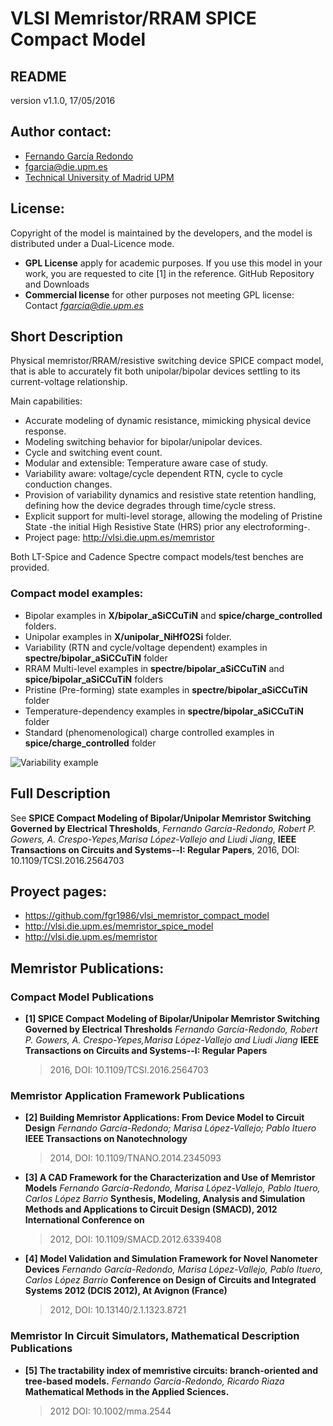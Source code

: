 # VLSI Memristor/RRAM SPICE Compact Model
## README

version v1.1.0, 17/05/2016

## Author contact:
* [Fernando García Redondo](http://www.fernandeando.com)
* [fgarcia@die.upm.es](mailto:fgarcia@die.upm.es)
* [Technical University of Madrid UPM](lsi.die.upm.es/)

## License:
Copyright of the model is maintained by the developers,
and the model is distributed under a Dual-Licence mode.

* **GPL License** apply for academic purposes.
If you use this model in your work, you are requested to cite [1] in the reference.
GitHub Repository and Downloads
* **Commercial license** for other purposes not meeting GPL license: Contact *fgarcia@die.upm.es*

## Short Description
Physical memristor/RRAM/resistive switching device SPICE compact model,
that is able to accurately fit both unipolar/bipolar devices settling to its
current-voltage relationship.

Main capabilities:
* Accurate modeling of dynamic resistance, mimicking physical device response.
* Modeling switching behavior for bipolar/unipolar devices.
* Cycle and switching event count.
* Modular and extensible: Temperature aware case of study.
* Variability aware: voltage/cycle dependent RTN, cycle to cycle conduction changes.
* Provision of variability dynamics and resistive state
retention handling, defining how the device degrades
through time/cycle stress.
* Explicit support for multi-level storage, allowing
the modeling of Pristine State -the initial High
Resistive State (HRS) prior any electroforming-.
* Project page: http://vlsi.die.upm.es/memristor

Both LT-Spice and Cadence Spectre compact models/test benches
are provided.

### Compact model examples:
* Bipolar examples in **X/bipolar_aSiCCuTiN** and **spice/charge_controlled** folders.
* Unipolar examples in **X/unipolar_NiHfO2Si** folder.
* Variability (RTN and cycle/voltage dependent) examples in **spectre/bipolar_aSiCCuTiN** folder
* RRAM Multi-level examples in **spectre/bipolar_aSiCCuTiN** and **spice/bipolar_aSiCCuTiN** folders
* Pristine (Pre-forming) state examples in **spectre/bipolar_aSiCCuTiN** folder
* Temperature-dependency examples in **spectre/bipolar_aSiCCuTiN** folder
* Standard (phenomenological) charge controlled examples in **spice/charge_controlled** folder

![Variability example](http://vlsi.die.upm.es/Image?imageId=27&size=2)

## Full Description
See **SPICE Compact Modeling of Bipolar/Unipolar Memristor Switching Governed by Electrical Thresholds**,
*Fernando García-Redondo, Robert P. Gowers, A. Crespo-Yepes,Marisa López-Vallejo and Liudi Jiang*,
**IEEE Transactions on Circuits and Systems--I: Regular Papers**,
2016, DOI: 10.1109/TCSI.2016.2564703

## Proyect pages:
* https://github.com/fgr1986/vlsi_memristor_compact_model
* http://vlsi.die.upm.es/memristor_spice_model
* http://vlsi.die.upm.es/memristor

## Memristor Publications:
### Compact Model Publications
* **[1] SPICE Compact Modeling of Bipolar/Unipolar Memristor Switching Governed by Electrical Thresholds**
  *Fernando García-Redondo, Robert P. Gowers, A. Crespo-Yepes,Marisa López-Vallejo and Liudi Jiang*
  **IEEE Transactions on Circuits and Systems--I: Regular Papers**
  > 2016, DOI: 10.1109/TCSI.2016.2564703

### Memristor Application Framework Publications
* **[2] Building Memristor Applications: From Device Model to Circuit Design**
  *Fernando García-Redondo; Marisa López-Vallejo; Pablo Ituero*
  **IEEE Transactions on Nanotechnology**
  > 2014, DOI: 10.1109/TNANO.2014.2345093

* **[3] A CAD Framework for the Characterization and Use of Memristor Models**
  *Fernando García-Redondo, Marisa López-Vallejo, Pablo Ituero, Carlos López Barrio*
  **Synthesis, Modeling, Analysis and Simulation Methods and Applications to Circuit Design (SMACD), 2012 International Conference on**
  > 2012, DOI: 10.1109/SMACD.2012.6339408

* **[4] Model Validation and Simulation Framework for Novel Nanometer Devices**
  *Fernando García-Redondo, Marisa López-Vallejo, Pablo Ituero, Carlos López Barrio*
  **Conference on Design of Circuits and Integrated Systems 2012 (DCIS 2012), At Avignon (France)**
  > 2012, DOI: 10.13140/2.1.1323.8721

### Memristor In Circuit Simulators, Mathematical Description Publications
* **[5] The tractability index of memristive circuits: branch-oriented and tree-based models.**
  *Fernando García-Redondo, Ricardo Riaza*
  **Mathematical Methods in the Applied Sciences.**
  > 2012 DOI: 10.1002/mma.2544
